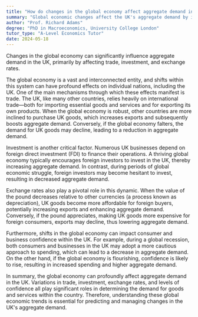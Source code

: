 ```yaml
---
title: "How do changes in the global economy affect aggregate demand in the UK?"
summary: "Global economic changes affect the UK's aggregate demand by impacting trade, investment, and exchange rates, highlighting the interconnectedness of economies and the importance of external factors on domestic performance."
author: "Prof. Richard Adams"
degree: "PhD in Macroeconomics, University College London"
tutor_type: "A-Level Economics Tutor"
date: 2024-05-18
---
```


Changes in the global economy can significantly influence aggregate demand in the UK, primarily by affecting trade, investment, and exchange rates.

The global economy is a vast and interconnected entity, and shifts within this system can have profound effects on individual nations, including the UK. One of the main mechanisms through which these effects manifest is trade. The UK, like many other countries, relies heavily on international trade—both for importing essential goods and services and for exporting its own products. When the global economy is robust, other countries are more inclined to purchase UK goods, which increases exports and subsequently boosts aggregate demand. Conversely, if the global economy falters, the demand for UK goods may decline, leading to a reduction in aggregate demand.

Investment is another critical factor. Numerous UK businesses depend on foreign direct investment (FDI) to finance their operations. A thriving global economy typically encourages foreign investors to invest in the UK, thereby increasing aggregate demand. In contrast, during periods of global economic struggle, foreign investors may become hesitant to invest, resulting in decreased aggregate demand.

Exchange rates also play a pivotal role in this dynamic. When the value of the pound decreases relative to other currencies (a process known as depreciation), UK goods become more affordable for foreign buyers, potentially increasing exports and enhancing aggregate demand. Conversely, if the pound appreciates, making UK goods more expensive for foreign consumers, exports may decline, thus lowering aggregate demand.

Furthermore, shifts in the global economy can impact consumer and business confidence within the UK. For example, during a global recession, both consumers and businesses in the UK may adopt a more cautious approach to spending, which can lead to a decrease in aggregate demand. On the other hand, if the global economy is flourishing, confidence is likely to rise, resulting in increased spending and higher aggregate demand.

In summary, the global economy can profoundly affect aggregate demand in the UK. Variations in trade, investment, exchange rates, and levels of confidence all play significant roles in determining the demand for goods and services within the country. Therefore, understanding these global economic trends is essential for predicting and managing changes in the UK's aggregate demand.
    